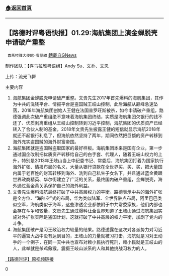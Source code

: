 ###  [:house:返回首頁](https://github.com/ourhimalayas/txt)
---

## 【路德时评粤语快报】01.29:海航集团上演金蝉脱壳申请破产重整
` 喜馬拉雅大使館-粵語組` [轉載自GNews](https://gnews.org/zh-hans/847777/)

制作团队：【喜马拉雅粤语组】Andy Su、文乔、文恩

上传：流光飞舞



主要内容

1. 海航集团金蝉脱壳申请破产重整。文贵先生2017年首先爆料的海航集团，其作为中共的洗钱平台、情报平台是盗国贼王岐山控制，此后海航从巅峰急速坠落，2018年海航集团创始人王健在法国普罗旺斯被杀，如今申请破产重组，路德强调此次破产重组绝不意味着海航集团终结，实质是海航集团欠银行的钱不还了、优质剥离重组从王岐山控制转到习近平控制，海航集团的优质资产已经转入了合伙人制的基金，2018年文贵先生披露王健的短信就显示海航2018年就还不起银行利息了，但海航依然坚持了两年，期间依然把巨额的资产转移到海外充实盗国贼的海外财富帝国。
2. 海航集团就是盗国贼盗取国家的最好样板。海航集团本来是国有企业，第一步通过国企改制把优质资产转移给自己的白手套、代理人，随着王岐山权力的上升，特别是2013年王岐山当上中纪委书记、常委后，海航集团打着为国家执行海外扩张、情报布局的名义，大量从银行贷款在全世界买、买、买，把大量国内属于老百姓的财富转移到海外、洗到自己私生子女名下，并且通过蓝金黄跟世界政商精英、华尔街建立了广泛的关系，最终国内破产重组，金蝉脱壳，海外通过蓝金黄关系保护自己的海外利益。
3. 文贵先生爆料海航最终打破了中共高层权力的平衡。路德表示中共的海外扩张是全方位、“海陆空”式的布局，华为类似陆军、全世界驻点布局，阿里巴巴类似空军，海航类似于海军，这些渗透企业都依附于中共常委家族，他们内部也会存在斗争和较量，文贵先生通过爆料让全世界知道了王岐山通过海航集团实施对外扩张实际是盗国计划，这就打破了中共高层的权力平衡，加剧了党内的斗争。
4. 海航集团破产是习王政治权力较量的结果。路德透露在这次对各派势力对习近平的逼宫大战中没有达到目的，王岐山的力量就被习打击，海航就是习对王动手的一个例子，在同一天中共也宣布对赖小民执行死刑，赖小民就是王岐山的人，此举就是杀鸡儆猴，震摄王岐山派系的人和其他挑战习权力的人。


[【路德时评】原视频链接](https://youtu.be/NPNll-rCb74)

0
